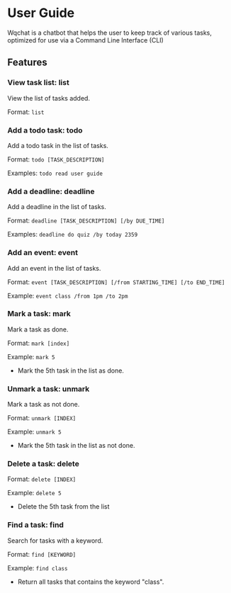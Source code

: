 # User Guide

Wqchat is a chatbot that helps the user to keep track of various tasks, optimized for use via a Command Line Interface (CLI)
## Features 

### View task list: list

View the list of tasks added.

Format: `list`

### Add a todo task: todo

Add a todo task in the list of tasks.

Format: `todo [TASK_DESCRIPTION]`

Examples: `todo read user guide`

### Add a deadline: deadline

Add a deadline in the list of tasks.

Format: `deadline [TASK_DESCRIPTION] [/by DUE_TIME]`

Examples: `deadline do quiz /by today 2359`

### Add an event: event

Add an event in the list of tasks.

Format: `event [TASK_DESCRIPTION] [/from STARTING_TIME] [/to END_TIME]`

Example: `event class /from 1pm /to 2pm`

### Mark a task: mark

Mark a task as done.

Format: `mark [index]`

Example: `mark 5`

* Mark the 5th task in the list as done.

### Unmark a task: unmark

Mark a task as not done.

Format: `unmark [INDEX]`

Example: `unmark 5`

* Mark the 5th task in the list as not done.

### Delete a task: delete

Format: `delete [INDEX]`

Example: `delete 5`
* Delete the 5th task from the list

### Find a task: find

Search for tasks with a keyword.

Format: `find [KEYWORD]`

Example: `find class`
* Return all tasks that contains the keyword "class".